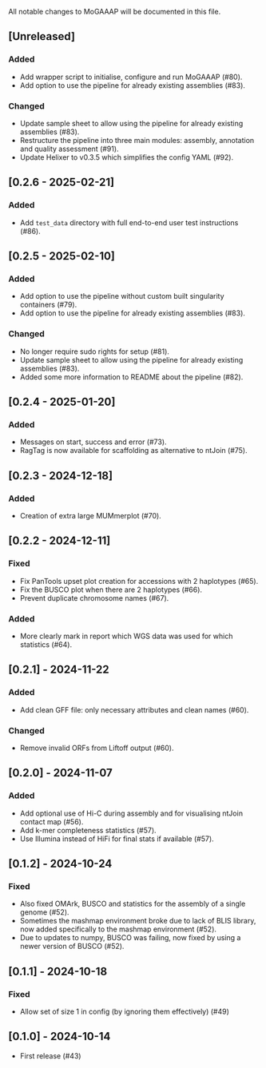 All notable changes to MoGAAAP will be documented in this file.

## [Unreleased]

### Added
- Add wrapper script to initialise, configure and run MoGAAAP (#80).
- Add option to use the pipeline for already existing assemblies (#83).

### Changed
- Update sample sheet to allow using the pipeline for already existing assemblies (#83).
- Restructure the pipeline into three main modules: assembly, annotation and quality assessment (#91).
- Update Helixer to v0.3.5 which simplifies the config YAML (#92).

## [0.2.6 - 2025-02-21]

### Added
- Add `test_data` directory with full end-to-end user test instructions (#86).

## [0.2.5 - 2025-02-10]

### Added
- Add option to use the pipeline without custom built singularity containers (#79).
- Add option to use the pipeline for already existing assemblies (#83).

### Changed
- No longer require sudo rights for setup (#81).
- Update sample sheet to allow using the pipeline for already existing assemblies (#83).
- Added some more information to README about the pipeline (#82).

## [0.2.4 - 2025-01-20]

### Added
- Messages on start, success and error (#73).
- RagTag is now available for scaffolding as alternative to ntJoin (#75).

## [0.2.3 - 2024-12-18]

### Added
- Creation of extra large MUMmerplot (#70).

## [0.2.2 - 2024-12-11]

### Fixed
- Fix PanTools upset plot creation for accessions with 2 haplotypes (#65).
- Fix the BUSCO plot when there are 2 haplotypes (#66).
- Prevent duplicate chromosome names (#67).

### Added
- More clearly mark in report which WGS data was used for which statistics (#64).

## [0.2.1] - 2024-11-22

### Added
- Add clean GFF file: only necessary attributes and clean names (#60).

### Changed
- Remove invalid ORFs from Liftoff output (#60).

## [0.2.0] - 2024-11-07

### Added
- Add optional use of Hi-C during assembly and for visualising ntJoin contact map (#56).
- Add k-mer completeness statistics (#57).
- Use Illumina instead of HiFi for final stats if available (#57).

## [0.1.2] - 2024-10-24

### Fixed
- Also fixed OMArk, BUSCO and statistics for the assembly of a single genome (#52).
- Sometimes the mashmap environment broke due to lack of BLIS library, now added specifically to the mashmap environment (#52).
- Due to updates to numpy, BUSCO was failing, now fixed by using a newer version of BUSCO (#52).

## [0.1.1] - 2024-10-18

### Fixed
- Allow set of size 1 in config (by ignoring them effectively) (#49)

## [0.1.0] - 2024-10-14

- First release (#43)

